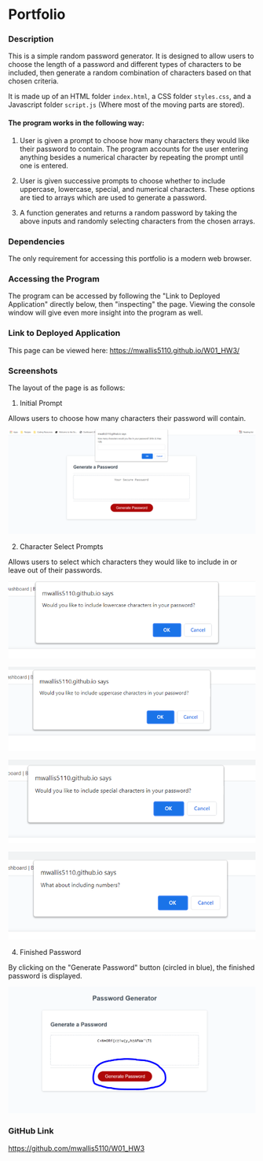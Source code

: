 # Portfolio

### Description

This is a simple random password generator. It is designed to allow users to choose the length of a password and different types of characters to be included, then generate a random combination of characters based on that chosen criteria.

It is made up of an HTML folder `index.html`, a CSS folder `styles.css`, and a Javascript folder `script.js` (Where most of the moving parts are stored).

#### The program works in the following way:

1. User is given a prompt to choose how many characters they would like their password to contain. The program accounts for the user entering anything besides a numerical character by repeating the prompt until one is entered.

2. User is given successive prompts to choose whether to include uppercase, lowercase, special, and numerical characters. These options are tied to arrays which are used to generate a password.

3. A function generates and returns a random password by taking the above inputs and randomly selecting characters from the chosen arrays. 

### Dependencies

The only requirement for accessing this portfolio is a modern web browser.

### Accessing the Program

The program can be accessed by following the "Link to Deployed Application" directly below, then "inspecting" the page. Viewing the console window will give even more insight into the program as well.

### Link to Deployed Application

This page can be viewed here:
https://mwallis5110.github.io/W01_HW3/


### Screenshots

The layout of the page is as follows: 

1. Initial Prompt

Allows users to choose how many characters their password will contain.

![Character number prompt](images/Capture1.png)


2. Character Select Prompts

Allows users to select which characters they would like to include in or leave out of their passwords.

![Lowercase prompt](images/Capture2.png)


![Uppercase prompt](images/Capture3.png)

![Special character prompt](images/Capture5.png)

![Number prompt](images/Capture6.png)

4. Finished Password

By clicking on the "Generate Password" button (circled in blue), the finished password is displayed.

![Finished password](images/Capture7.png)


### GitHub Link

https://github.com/mwallis5110/W01_HW3